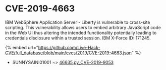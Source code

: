 # CVE-2019-4663

IBM WebSphere Application Server - Liberty is vulnerable to cross-site scripting. This vulnerability allows users to embed arbitrary JavaScript code in the Web UI thus altering the intended functionality potentially leading to credentials disclosure within a trusted session. IBM X-Force ID: 171245.

{% embed url="https://github.com/Live-Hack-CVE/full_database/blob/main/cves/2019/CVE-2019-4663.json" %}


* SUNNYSAINI01001 ~> [46635.py_CVE-2019-9053](https://www.alice-snow.ru/2019/database/cve-2019-4663/46635.py_cve-2019-9053-sunnysaini01001)